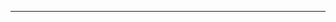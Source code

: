 <!--
CO_OP_TRANSLATOR_METADATA:
{
  "original_hash": "49981bca8da6f4e2bf28665b69862fdb",
  "translation_date": "2025-08-28T20:56:32+00:00",
  "source_file": "README.md",
  "language_code": "ne"
}
-->


---

